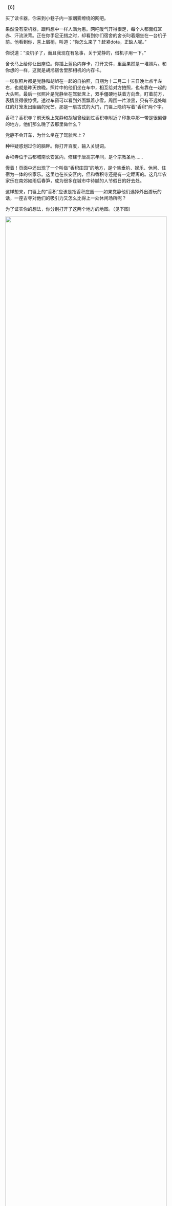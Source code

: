 <div id="navifation" class='headbar'>
    <iframe id='head' align="center" width="100%" height="160" src=""  frameborder="no" border="0" marginwidth="0" marginheight="px" scrolling="no"></iframe>
</div>
<style>
    .headbar{text-align:center;}
    .iframe{margin:0 auto;}
</style>
<script>
    var oDiv = document.getElementById('head');
    oDiv.style.position = 'fixed'; oDiv.style.top = '0px'; oDiv.style.left = '0px';
    document.title="众里寻她千百度";
    document.querySelector("body > div > h1 > a").innerHTML=''
</script>
<br><br>

【6】

买了读卡器，你来到小巷子内一家烟雾缭绕的网吧。

果然没有空机器，跟料想中一样人满为患。网吧暖气开得很足，每个人都面红耳赤、汗流浃背。正在你手足无措之时，却看到你们宿舍的舍长叼着烟坐在一台机子前。他看到你，喜上眉梢，叫道：“你怎么来了？赶紧dota，正缺人呢。”

你说道：“没机子了，而且我现在有急事，关于党静的，借机子用一下。”

舍长马上给你让出座位。你插上蓝色内存卡，打开文件，里面果然是一堆照片。和你想的一样，这就是胡旭宿舍里那相机的内存卡。

一张张照片都是党静和胡旭在一起的自拍照，日期为十二月二十三日晚七点半左右，也就是昨天傍晚。照片中的他们坐在车中，相互给对方拍照，也有靠在一起的大头照。最后一张照片是党静坐在驾驶席上，双手僵硬地扶着方向盘，盯着前方，表情显得很惊慌。透过车窗可以看到外面飘着小雪，周围一片漆黑，只有不远处暗红的灯笼发出幽幽的光芒。那是一扇古式的大门，门匾上隐约写着“香积”两个字。

香积？香积寺？前天晚上党静和胡旭曾经到过香积寺附近？印象中那一带是很偏僻的地方，他们那么晚了去那里做什么？

党静不会开车，为什么坐在了驾驶席上？

种种疑惑划过你的脑畔。你打开百度，输入关键词。

香积寺位于古都城南长安区内，修建于唐高宗年间，是个宗教圣地……

慢着！页面中还出现了一个叫做“香积庄园”的地方，是个集垂钓、娱乐、休闲、住宿为一体的农家乐。这里也在长安区内，但和香积寺还是有一定距离的。这几年农家乐在南郊如雨后春笋，成为很多在城市中待腻的人节假日的好去处。

这样想来，门匾上的“香积”应该是指香积庄园——如果党静他们选择外出游玩的话，一座古寺对他们的吸引力又怎么比得上一处休闲场所呢？

为了证实你的想法，你分别打开了这两个地方的地图。（见下图）

<img src='图1.PNG' width='100%'>

你认真地分析着这两幅地图，想要推理出当天他们真正的去处。

突然，你的手机又响了，是眼镜打来的。“不好了，胡旭的车从宿舍楼下开走了！”

“啊？什么时候？”

“就是现在！”

你立即挂断电话，野兽般冲出网吧，从巷子夺路狂奔而出，正好看到胡旭的车从学校门口开出来。

也许这是最后的机会了。你冒死横穿马路，张开双臂截住了他的车。

你凛然站在马路中间，奥迪车放慢了速度，接着向右一拐，绕过你径直向远处驶去。在奥迪车从你身旁擦肩而过的一刹那，你似乎看到漆黑的车窗后党静那冰冷绝情的面孔；而驾驶席则坐着一个圣诞老人打扮的人……

……一瞬间，你忽然有种错觉，仿佛党静曾经是上天给你的礼物，如今圣诞老人又从你手中将她接走了……

……惠风和煦，你骑着红色的自行车载着党静向郊外前进，她在你身后紧紧地抱着你，将头依偎在你后背。你因为后背流汗显得很窘迫，而她的手却温柔地擦拭着你流出的汗水。

记忆由模糊变得清晰，继而变得锋利，最后爆裂成惨不忍睹的碎片……

你收拾起痛苦，红着眼拦住一辆出租车。“师傅，追上前面那辆奥迪！”

车内播放着嘈杂的摇滚乐，司机师傅摇头晃脑地说：“哦？哪辆奥迪？”

你向前看去，路上早已不见车的踪影。

你思索了一下，然后说道：“去×××。”

司机师傅说：“好嘞，坐好了！”一脚油门下去。车轮在雪里空转了几圈后飙了出去。

你决定——


<br/>

* 【[去香积寺](9)】
<br/>

* 【[去香积庄园](10)】